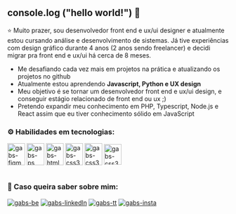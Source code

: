 ## console.log ("hello world!") 👋


⭐ Muito prazer, sou desenvolvedor front end e ux/ui designer e atualmente estou cursando análise e desenvolvimento de sistemas. 
Já tive experiências com design gráfico durante 4 anos (2 anos sendo freelancer) e decidi migrar pra front end e ux/ui há cerca de 8 meses.

- Me desafiando cada vez mais em projetos na prática e atualizando os projetos no github
- Atualmente estou aprendendo <strong>Javascript, Python e UX design</strong>
- Meu objetivo é se tornar um desenvolvedor front end e ux/ui design, e conseguir estágio relacionado de front end ou ux ;)
- Pretendo expandir meu conhecimento em PHP, Typescript, Node.js e React assim que eu tiver conhecimento sólido em JavaScript

<h3>⚙️ Habilidades em tecnologias:</h1>

<div>
<img align="center" alt="gabs-figma" height="50" width="40" src="https://cdn.jsdelivr.net/gh/devicons/devicon/icons/figma/figma-original.svg" />
<img align="center" alt="gabs-ps" height="50" width="40" src="https://cdn.jsdelivr.net/gh/devicons/devicon/icons/photoshop/photoshop-plain.svg" />
<img align="center" alt="gabs-html5" height="50" width="40" src="https://cdn.jsdelivr.net/gh/devicons/devicon/icons/html5/html5-original.svg" />
<img align="center" alt="gabs-css3" height="50" width="40" src="https://cdn.jsdelivr.net/gh/devicons/devicon/icons/css3/css3-original.svg" />
<img align="center" alt="gabs-css3" height="50" width="40" src="https://cdn.jsdelivr.net/gh/devicons/devicon/icons/javascript/javascript-original.svg" />
<img align="center" alt="gabs-css3" height="47" width="40" src="https://s3.dualstack.us-east-2.amazonaws.com/pythondotorg-assets/media/community/logos/python-logo-only.png" />
          
</div>
 
#       


<h3>🚀 Caso queira saber sobre mim:</h3>

<div>

[<img align="center" alt="gabs-be" src="https://img.shields.io/badge/Behance-0054F7?style=for-the-badge&logo=behance&logoColor=white" />](https://www.behance.net/waks_)
[<img align="center" alt="gabs-linkedln" src="https://img.shields.io/badge/LinkedIn-0077B5?style=for-the-badge&logo=linkedin&logoColor=white" />](https://www.linkedin.com/in/gabriel-vilarino-aa529b248/)
[<img align="center" alt="gabs-tt" src="https://img.shields.io/badge/Twitter-1DA1F2?style=for-the-badge&logo=twitter&logoColor=white" />](https://twitter.com/waks02)
[<img align="center" alt="gabs-insta" src="https://img.shields.io/badge/Instagram-E4405F?style=for-the-badge&logo=instagram&logoColor=white" />](https://www.instagram.com/gabswyl/)
</div>





